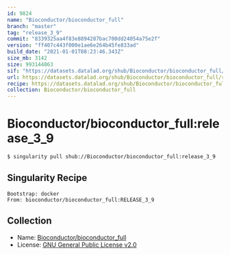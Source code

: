 ```yaml
---
id: 9824
name: "Bioconductor/bioconductor_full"
branch: "master"
tag: "release_3_9"
commit: "8339325aa4f83e8894287bac700dd24054a75e2f"
version: "ff407c443f000e1ae6e264b45fe833ad"
build_date: "2021-01-01T08:23:46.343Z"
size_mb: 3142
size: 993144863
sif: "https://datasets.datalad.org/shub/Bioconductor/bioconductor_full/release_3_9/2021-01-01-8339325a-ff407c44/ff407c443f000e1ae6e264b45fe833ad.simg"
url: https://datasets.datalad.org/shub/Bioconductor/bioconductor_full/release_3_9/2021-01-01-8339325a-ff407c44/
recipe: https://datasets.datalad.org/shub/Bioconductor/bioconductor_full/release_3_9/2021-01-01-8339325a-ff407c44/Singularity
collection: Bioconductor/bioconductor_full
---
```


# Bioconductor/bioconductor_full:release_3_9

```bash
$ singularity pull shub://Bioconductor/bioconductor_full:release_3_9
```

## Singularity Recipe

```singularity
Bootstrap: docker
From: bioconductor/bioconductor_full:RELEASE_3_9
```

## Collection

 - Name: [Bioconductor/bioconductor_full](https://github.com/Bioconductor/bioconductor_full)
 - License: [GNU General Public License v2.0](https://api.github.com/licenses/gpl-2.0)

